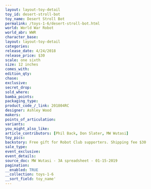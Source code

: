 ```yaml
---
layout: layout-toy-detail 
toy_id: desert-stroll-bot
toy_name: Desert Stroll Bot
permalink: /toys-1-6/desert-stroll-bot.html
world: World War Robot
world_abr: WWR
character_base: 
layout: layout-toy-detail
categories: 
release_date: 4/24/2018
release_price: $30 
scale: one sixth
size: 12 inches
comes_with: 
edition_qty: 
chase: 
exclusive: 
secret_drop: 
sold_where: 
bamba_points: 
packaging_type: 
product_code_/_link: 201804RC
designer: Ashley Wood
makers: 
points_of_articulation: 
variants: 
you_might_also_like: 
article_contributors: [Phil Back, Don Slater, MW Wutasi]
toy_pics: 
backstory: Free gift for Robot Club supporters. Shipping fee $30
sale_type: 
event_exclusive: 
event_details: 
source_doc: MW Wutasi - 3A spreadsheet - 01-15-2019
pagination: 
__enabled: TRUE
__collection: toys-1-6
__sort_field: toy_name'
---
```


